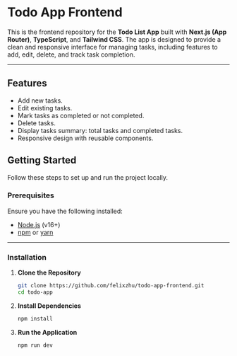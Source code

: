 # Todo App Frontend

This is the frontend repository for the **Todo List App** built with **Next.js (App Router)**, **TypeScript**, and **Tailwind CSS**. The app is designed to provide a clean and responsive interface for managing tasks, including features to add, edit, delete, and track task completion.

---

## Features

- Add new tasks.
- Edit existing tasks.
- Mark tasks as completed or not completed.
- Delete tasks.
- Display tasks summary: total tasks and completed tasks.
- Responsive design with reusable components.

## Getting Started

Follow these steps to set up and run the project locally.

### Prerequisites

Ensure you have the following installed:
- [Node.js](https://nodejs.org/) (v16+)
- [npm](https://www.npmjs.com/) or [yarn](https://yarnpkg.com/)

---

### Installation

1. **Clone the Repository**
   ```bash
   git clone https://github.com/felixzhu/todo-app-frontend.git
   cd todo-app

2. **Install Dependencies**
   ```bash
   npm install

3. **Run the Application**
   ```bash
   npm run dev

